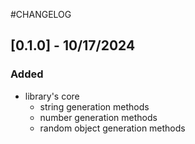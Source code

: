 #CHANGELOG

## [0.1.0] - 10/17/2024

### Added

-   library's core
    -   string generation methods
    -   number generation methods
    -   random object generation methods
